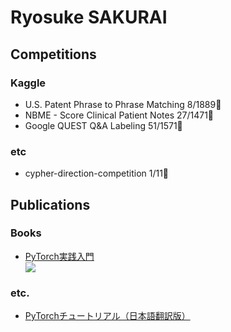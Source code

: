 # Ryosuke SAKURAI

## Competitions

### Kaggle

- U.S. Patent Phrase to Phrase Matching 8/1889🥇
- NBME - Score Clinical Patient Notes 27/1471🥈
- Google QUEST Q&A Labeling 51/1571🥈

### etc

- cypher-direction-competition 1/11🥇

## Publications

### Books

- [PyTorch実践入門](https://www.amazon.co.jp/PyTorch%E5%AE%9F%E8%B7%B5%E5%85%A5%E9%96%80-Eli-Stevens/dp/4839974691/ref=sr_1_1?dchild=1&keywords=pytorch%E5%AE%9F%E8%B7%B5%E5%85%A5%E9%96%80&qid=1635581243&sprefix=pytoch%2Caps%2C213&sr=8-1)
  <div>
  <img src="https://images-na.ssl-images-amazon.com/images/I/51qXdGiKKrL._SX387_BO1,204,203,200_.jpg"/>
  </div>
  
### etc.

- [PyTorchチュートリアル（日本語翻訳版）](https://yutaroogawa.github.io/pytorch_tutorials_jp/)

